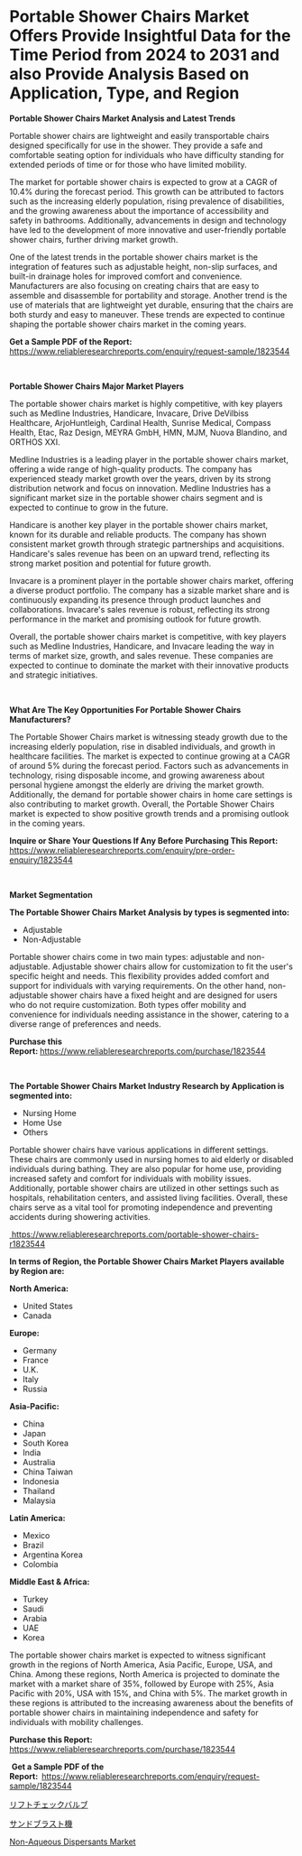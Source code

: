 <p><h1>Portable Shower Chairs Market Offers Provide Insightful Data for the Time Period from 2024 to 2031 and also Provide Analysis Based on Application, Type, and Region</h1></p><p><strong>Portable Shower Chairs Market Analysis and Latest Trends</strong></p>
<p><p>Portable shower chairs are lightweight and easily transportable chairs designed specifically for use in the shower. They provide a safe and comfortable seating option for individuals who have difficulty standing for extended periods of time or for those who have limited mobility. </p><p>The market for portable shower chairs is expected to grow at a CAGR of 10.4% during the forecast period. This growth can be attributed to factors such as the increasing elderly population, rising prevalence of disabilities, and the growing awareness about the importance of accessibility and safety in bathrooms. Additionally, advancements in design and technology have led to the development of more innovative and user-friendly portable shower chairs, further driving market growth.</p><p>One of the latest trends in the portable shower chairs market is the integration of features such as adjustable height, non-slip surfaces, and built-in drainage holes for improved comfort and convenience. Manufacturers are also focusing on creating chairs that are easy to assemble and disassemble for portability and storage. Another trend is the use of materials that are lightweight yet durable, ensuring that the chairs are both sturdy and easy to maneuver. These trends are expected to continue shaping the portable shower chairs market in the coming years.</p></p>
<p><strong>Get a Sample PDF of the Report:&nbsp;</strong> <a href="https://www.reliableresearchreports.com/enquiry/request-sample/1823544">https://www.reliableresearchreports.com/enquiry/request-sample/1823544</a></p>
<p>&nbsp;</p>
<p><strong>Portable Shower Chairs Major Market Players</strong></p>
<p><p>The portable shower chairs market is highly competitive, with key players such as Medline Industries, Handicare, Invacare, Drive DeVilbiss Healthcare, ArjoHuntleigh, Cardinal Health, Sunrise Medical, Compass Health, Etac, Raz Design, MEYRA GmbH, HMN, MJM, Nuova Blandino, and ORTHOS XXI.</p><p>Medline Industries is a leading player in the portable shower chairs market, offering a wide range of high-quality products. The company has experienced steady market growth over the years, driven by its strong distribution network and focus on innovation. Medline Industries has a significant market size in the portable shower chairs segment and is expected to continue to grow in the future.</p><p>Handicare is another key player in the portable shower chairs market, known for its durable and reliable products. The company has shown consistent market growth through strategic partnerships and acquisitions. Handicare's sales revenue has been on an upward trend, reflecting its strong market position and potential for future growth.</p><p>Invacare is a prominent player in the portable shower chairs market, offering a diverse product portfolio. The company has a sizable market share and is continuously expanding its presence through product launches and collaborations. Invacare's sales revenue is robust, reflecting its strong performance in the market and promising outlook for future growth.</p><p>Overall, the portable shower chairs market is competitive, with key players such as Medline Industries, Handicare, and Invacare leading the way in terms of market size, growth, and sales revenue. These companies are expected to continue to dominate the market with their innovative products and strategic initiatives.</p></p>
<p>&nbsp;</p>
<p><strong>What Are The Key Opportunities For Portable Shower Chairs Manufacturers?</strong></p>
<p><p>The Portable Shower Chairs market is witnessing steady growth due to the increasing elderly population, rise in disabled individuals, and growth in healthcare facilities. The market is expected to continue growing at a CAGR of around 5% during the forecast period. Factors such as advancements in technology, rising disposable income, and growing awareness about personal hygiene amongst the elderly are driving the market growth. Additionally, the demand for portable shower chairs in home care settings is also contributing to market growth. Overall, the Portable Shower Chairs market is expected to show positive growth trends and a promising outlook in the coming years.</p></p>
<p><strong>Inquire or Share Your Questions If Any Before Purchasing This Report:</strong> <a href="https://www.reliableresearchreports.com/enquiry/pre-order-enquiry/1823544">https://www.reliableresearchreports.com/enquiry/pre-order-enquiry/1823544</a></p>
<p>&nbsp;</p>
<p><strong>Market Segmentation</strong></p>
<p><strong>The Portable Shower Chairs Market Analysis by types is segmented into:</strong></p>
<p><ul><li>Adjustable</li><li>Non-Adjustable</li></ul></p>
<p><p>Portable shower chairs come in two main types: adjustable and non-adjustable. Adjustable shower chairs allow for customization to fit the user's specific height and needs. This flexibility provides added comfort and support for individuals with varying requirements. On the other hand, non-adjustable shower chairs have a fixed height and are designed for users who do not require customization. Both types offer mobility and convenience for individuals needing assistance in the shower, catering to a diverse range of preferences and needs.</p></p>
<p><strong>Purchase this Report:&nbsp;</strong><a href="https://www.reliableresearchreports.com/purchase/1823544">https://www.reliableresearchreports.com/purchase/1823544</a></p>
<p>&nbsp;</p>
<p><strong>The Portable Shower Chairs Market Industry Research by Application is segmented into:</strong></p>
<p><ul><li>Nursing Home</li><li>Home Use</li><li>Others</li></ul></p>
<p><p>Portable shower chairs have various applications in different settings. These chairs are commonly used in nursing homes to aid elderly or disabled individuals during bathing. They are also popular for home use, providing increased safety and comfort for individuals with mobility issues. Additionally, portable shower chairs are utilized in other settings such as hospitals, rehabilitation centers, and assisted living facilities. Overall, these chairs serve as a vital tool for promoting independence and preventing accidents during showering activities.</p></p>
<p><a href="https://www.reliableresearchreports.com/portable-shower-chairs-r1823544">&nbsp;https://www.reliableresearchreports.com/portable-shower-chairs-r1823544</a></p>
<p><strong>In terms of Region, the Portable Shower Chairs Market Players available by Region are:</strong></p>
<p>
    <p> <strong> North America: </strong>
        <ul>
            <li>United States</li>
            <li>Canada</li>
        </ul>
        </p> 
    <p> <strong> Europe: </strong>
        <ul>
            <li>Germany</li>
            <li>France</li>
            <li>U.K.</li>
            <li>Italy</li>
            <li>Russia</li>
        </ul>
        </p> 
    <p> <strong> Asia-Pacific: </strong>
        <ul>
            <li>China</li>
            <li>Japan</li>
            <li>South Korea</li>
            <li>India</li>
            <li>Australia</li>
            <li>China Taiwan</li>
            <li>Indonesia</li>
            <li>Thailand</li>
            <li>Malaysia</li>
        </ul>
        </p> 
    <p> <strong> Latin America: </strong>
        <ul>
            <li>Mexico</li>
            <li>Brazil</li>
            <li>Argentina Korea</li>
            <li>Colombia</li>
        </ul>
        </p> 
    <p> <strong> Middle East & Africa: </strong>
        <ul>
            <li>Turkey</li>
            <li>Saudi</li>
            <li>Arabia</li>
            <li>UAE</li>
            <li>Korea</li>
        </ul>
    </p>
    </p>
<p><p>The portable shower chairs market is expected to witness significant growth in the regions of North America, Asia Pacific, Europe, USA, and China. Among these regions, North America is projected to dominate the market with a market share of 35%, followed by Europe with 25%, Asia Pacific with 20%, USA with 15%, and China with 5%. The market growth in these regions is attributed to the increasing awareness about the benefits of portable shower chairs in maintaining independence and safety for individuals with mobility challenges.</p></p>
<p><strong>Purchase this Report: </strong><a href="https://www.reliableresearchreports.com/purchase/1823544">https://www.reliableresearchreports.com/purchase/1823544</a></p>
<p>&nbsp;<strong>Get a Sample PDF of the Report:&nbsp;&nbsp;</strong><a href="https://www.reliableresearchreports.com/enquiry/request-sample/1823544">https://www.reliableresearchreports.com/enquiry/request-sample/1823544</a></p>
<p><strong></strong></p>
<p><p><a href="https://github.com/vtbvgl20191192/Market-Research-Report-List-2/blob/main/871309147530.md">リフトチェックバルブ</a></p><p><a href="https://github.com/laurenreichert/Market-Research-Report-List-1/blob/main/450248347533.md">サンドブラスト機</a></p><p><a href="https://issuu.com/reportprime-2/docs/non-aqueous-dispersants-market-size-2030.pptx">Non-Aqueous Dispersants Market</a></p></p>